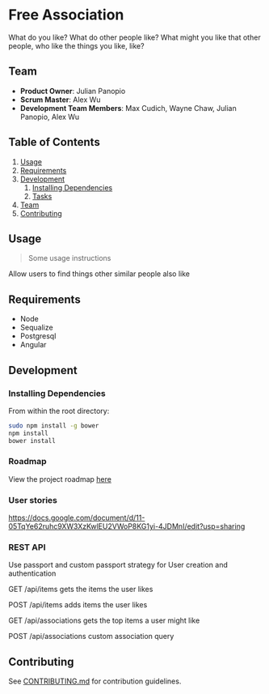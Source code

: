 # Free Association

What do you like?
What do other people like?
What might you like that other people, who like the things you like, like?

## Team

  - __Product Owner__: Julian Panopio
  - __Scrum Master__: Alex Wu
  - __Development Team Members__: Max Cudich, Wayne Chaw, Julian Panopio, Alex Wu

## Table of Contents

1. [Usage](#Usage)
1. [Requirements](#requirements)
1. [Development](#development)
    1. [Installing Dependencies](#installing-dependencies)
    1. [Tasks](#tasks)
1. [Team](#team)
1. [Contributing](#contributing)

## Usage

> Some usage instructions

Allow users to find things other similar people also like

## Requirements

- Node
- Sequalize
- Postgresql
- Angular

## Development

### Installing Dependencies

From within the root directory:

```sh
sudo npm install -g bower
npm install
bower install
```

### Roadmap

View the project roadmap [here](LINK_TO_PROJECT_ISSUES)

### User stories

https://docs.google.com/document/d/11-05TqYe62ruhc9XW3XzKwlEU2VWoP8KG1yi-4JDMnI/edit?usp=sharing

### REST API

Use passport and custom passport strategy for User creation and authentication

GET /api/items
gets the items the user likes

POST /api/items
adds items the user likes

GET /api/associations
gets the top items a user might like

POST /api/associations
custom association query


## Contributing

See [CONTRIBUTING.md](CONTRIBUTING.md) for contribution guidelines.
